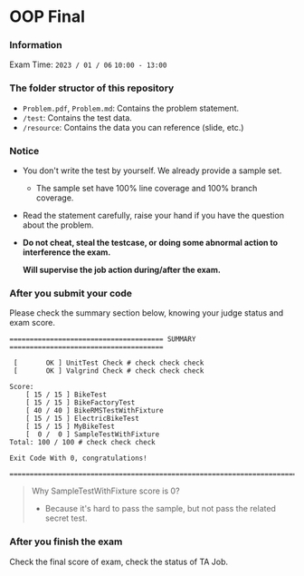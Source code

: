 # OOP Final

### Information

Exam Time: `2023 / 01 / 06` `10:00 - 13:00`



### The folder structor of this repository

- `Problem.pdf`, `Problem.md`: Contains the problem statement.
- `/test`: Contains the test data.
- `/resource`: Contains the data you can reference (slide, etc.)



### Notice

- You don't write the test by yourself. We already provide a sample set.

  - The sample set have 100% line coverage and 100% branch coverage.

- Read the statement carefully, raise your hand if you have the question about the problem.

- **Do not cheat, steal the testcase, or doing some abnormal action to interference the exam.**

  **Will supervise the job action during/after the exam.**



### After you submit your code

Please check the summary section below, knowing your judge status and exam score.

```shell
====================================== SUMMARY ======================================

 [       OK ] UnitTest Check # check check check 
 [       OK ] Valgrind Check # check check check

Score: 
    [ 15 / 15 ] BikeTest
    [ 15 / 15 ] BikeFactoryTest
    [ 40 / 40 ] BikeRMSTestWithFixture
    [ 15 / 15 ] ElectricBikeTest
    [ 15 / 15 ] MyBikeTest
    [  0 /  0 ] SampleTestWithFixture
Total: 100 / 100 # check check check

Exit Code With 0, congratulations!

=====================================================================================
```

> Why SampleTestWithFixture score is 0?
>
> - Because it's hard to pass the sample, but not pass the related secret test.



### After you finish the exam

Check the final score of exam, check the status of TA Job.